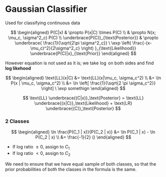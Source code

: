 # Gaussian Classifier

Used for classifying continuous data

$$
\begin{aligned}
P(C|x)
& \propto P(x|C) \times P(C) \\
& \propto N(x; \mu_c, \sigma^2_c) P(C) \\
\underbrace{P(C)}_{\text{Posterior}}
& \propto
\underbrace{
\frac{1}{\sqrt{2\pi \sigma^2_c}}
\ \exp \left(
\frac{-(x-\mu_c)^2}{2\sigma^2_c}
\right)
}_{\text{Likelihood}}
\underbrace{P(C)|x}_{\text{Prior}}
\end{aligned}
$$

However equation is not used as it is; we take $\log$ on both sides and find **log likehood**

$$
\begin{aligned}
\text{LL}(x|C)
&= \text{LL}(x|\mu_c, \sigma_c^2) \\
&= \ln P(x | \mu_c, \sigma_c^2) \\
&= \ln \left[
\frac{1}{\sqrt{2 \pi \sigma_c^2}}
\right]
 \ \exp somethign
\end{aligned}
$$

$$
\text{LL} \underbrace{(C|x)}_\text{Posterior} =
\text{LL} \underbrace{(x|C)}_\text{Likelihood} +
\text{LR} \underbrace{(C)}_\text{Posterior}
$$

### 2 Classes

$$
\begin{aligned}
\ln \frac{P(C_1 | x)}{P(C_2 | x)}
&= \ln P(C_1 | x) - \ln P(C_2 | x) \\
&= \frac{-1}{2} ()
\end{aligned}
$$

- If log ratio $\ge 0$, assign to $C_1$
- If log ratio $<0$, assign to $C_2$

We need to ensure that we have equal sample of both classes, so that the prior probabilities of both the classes in the formula is the same.

